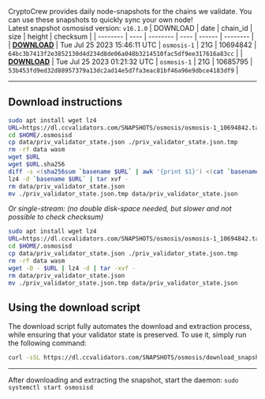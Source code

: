 CryptoCrew provides daily node-snapshots for the chains we validate. You can use these snapshots to quickly sync your own node!  
Latest snapshot osmosisd version: `v16.1.0`
| DOWNLOAD | date | chain_id | size | height | checksum |
| -------- | ---- | -------- | ---- | ------ | -------- |
| **[DOWNLOAD](https://dl.ccvalidators.com/SNAPSHOTS/$CHAIN_NAME/osmosis-1_10694842.tar.lz4)** | Tue Jul 25 2023 15:46:11 UTC | `osmosis-1` | 21G | 10694842 | `64bc3b7413f2e3852130d4d234d8de06a048b3214510fac5df9ee317616a83cc` |
| **[DOWNLOAD](https://dl.ccvalidators.com/SNAPSHOTS/$CHAIN_NAME/osmosis-1_10685795.tar.lz4)** | Tue Jul 25 2023 01:21:32 UTC | `osmosis-1` | 21G | 10685795 | `53b453fd9ed32d88957379a13dc2ad14e5d7fa3eac81bf46a96e9dbce4183df9` |
 
---
## Download instructions
 
```sh
sudo apt install wget lz4
URL=https://dl.ccvalidators.com/SNAPSHOTS/osmosis/osmosis-1_10694842.tar.lz4
cd $HOME/.osmosisd
cp data/priv_validator_state.json ./priv_validator_state.json.tmp
rm -rf data wasm
wget $URL
wget $URL.sha256
diff -s <(sha256sum `basename $URL` | awk '{print $1}') <(cat `basename $URL`.sha256)
lz4 -d `basename $URL` | tar xvf -
rm data/priv_validator_state.json
mv ./priv_validator_state.json.tmp data/priv_validator_state.json
```
*Or single-stream: (no double disk-space needed, but slower and not possible to check checksum)*
```sh
sudo apt install wget lz4
URL=https://dl.ccvalidators.com/SNAPSHOTS/osmosis/osmosis-1_10694842.tar.lz4
cd $HOME/.osmosisd
cp data/priv_validator_state.json ./priv_validator_state.json.tmp
rm -rf data wasm
wget -O - $URL | lz4 -d | tar -xvf -
rm data/priv_validator_state.json
mv ./priv_validator_state.json.tmp data/priv_validator_state.json
```
## Using the download script
 
The download script fully automates the download and extraction process, while ensuring that your validator state is preserved. To use it, simply run the following command:
 
```sh
curl -sSL https://dl.ccvalidators.com/SNAPSHOTS/osmosis/download_snapshot.sh | bash
```
---
After downloading and extracting the snapshot, start the daemon: `sudo systemctl start osmosisd`
